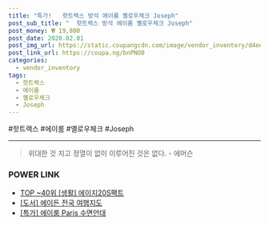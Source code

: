 ```yaml
--- 
title: "특가!   핫트랙스 방석 에이룸 옐로우체크 Joseph" 
post_sub_title: "  핫트랙스 방석 에이룸 옐로우체크 Joseph" 
post_money: ₩ 19,800 
post_date: 2020.02.01 
post_img_url: https://static.coupangcdn.com/image/vendor_inventory/d4ee/db21099f33b289a5829490d64a8dbe8622b3e3e6fc2f8888f07411e95686.jpg 
post_link_url: https://coupa.ng/bnPNO0 
categories: 
  - vendor_inventory 
tags: 
  - 핫트랙스 
  - 에이룸 
  - 옐로우체크 
  - Joseph 
--- 
```

  #핫트랙스 #에이룸 #옐로우체크 #Joseph 
<hr> 

> 위대한 것 치고 정열이 없이 이루어진 것은 없다. - 에머슨 


### POWER LINK

* <a href="https://blog.naver.com/fasyy4321/221780862975" target="_blank"> TOP ~40위 [생활] 에이지20S팩트</a>
* <a href="https://blog.naver.com/sakai111/221788660092" target="_blank">[도서] 에이든 전국 여행지도</a>
* <a href="https://blog.naver.com/an0733/221792489497" target="_blank">[특가] 에이룸 Paris 수면안대</a>
